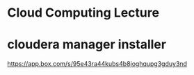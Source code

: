 # Cloud Computing Lecture

# cloudera manager installer
https://app.box.com/s/95e43ra44kubs4b8joghqupg3gduy3nd
